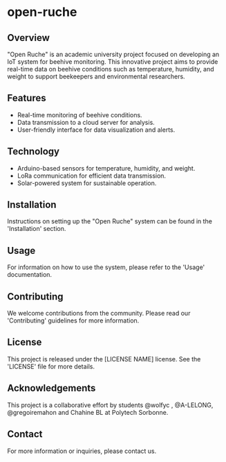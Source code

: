# open-ruche

## Overview
"Open Ruche" is an academic university project focused on developing an IoT system for beehive monitoring. This innovative project aims to provide real-time data on beehive conditions such as temperature, humidity, and weight to support beekeepers and environmental researchers.

## Features
- Real-time monitoring of beehive conditions.
- Data transmission to a cloud server for analysis.
- User-friendly interface for data visualization and alerts.

## Technology
- Arduino-based sensors for temperature, humidity, and weight.
- LoRa communication for efficient data transmission.
- Solar-powered system for sustainable operation.

## Installation
Instructions on setting up the "Open Ruche" system can be found in the 'Installation' section.

## Usage
For information on how to use the system, please refer to the 'Usage' documentation.

## Contributing
We welcome contributions from the community. Please read our 'Contributing' guidelines for more information.

## License
This project is released under the [LICENSE NAME] license. See the 'LICENSE' file for more details.

## Acknowledgements
This project is a collaborative effort by students @wolfyc , @A-LELONG, @gregoiremahon and Chahine BL at Polytech Sorbonne.

## Contact
For more information or inquiries, please contact us.
